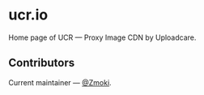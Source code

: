 # ucr.io

Home page of UCR — Proxy Image CDN by Uploadcare.

## Contributors

Current maintainer — [@Zmoki](https://github.com/Zmoki).
